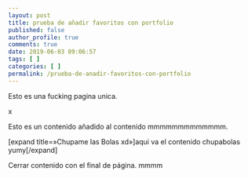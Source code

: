 ```yaml
---
layout: post
title: prueba de añadir favoritos con portfolio
published: false
author_profile: true
comments: true
date: 2019-06-03 09:06:57
tags: [ ]
categories: [ ]
permalink: /prueba-de-anadir-favoritos-con-portfolio
---
```

Esto es una fucking pagina unica.
  
x

Esto es un contenido añadido al contenido mmmmmmmmmmmmm.

[expand title=&#187;Chupame las Bolas xd&#187;]aqui va el contenido chupabolas yumy[/expand]

Cerrar contenido con el final de página. mmmm